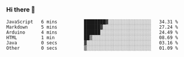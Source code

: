 ### Hi there 👋

<!--START_SECTION:waka-->

```text
JavaScript   6 mins          ████████▓░░░░░░░░░░░░░░░░   34.31 %
Markdown     5 mins          ██████▓░░░░░░░░░░░░░░░░░░   27.24 %
Arduino      4 mins          ██████░░░░░░░░░░░░░░░░░░░   24.49 %
HTML         1 min           ██▒░░░░░░░░░░░░░░░░░░░░░░   08.69 %
Java         0 secs          ▓░░░░░░░░░░░░░░░░░░░░░░░░   03.16 %
Other        0 secs          ▒░░░░░░░░░░░░░░░░░░░░░░░░   01.09 %
```

<!--END_SECTION:waka-->


<!--
**AnkelMauCastillo/AnkelMauCastillo** is a ✨ _special_ ✨ repository because its `README.md` (this file) appears on your GitHub profile.

Here are some ideas to get you started:

- 🔭 I’m currently working on ...
- 🌱 I’m currently learning ...
- 👯 I’m looking to collaborate on ...
- 🤔 I’m looking for help with ...
- 💬 Ask me about ...
- 📫 How to reach me: ...
- 😄 Pronouns: ...
- ⚡ Fun fact: ...
-->
